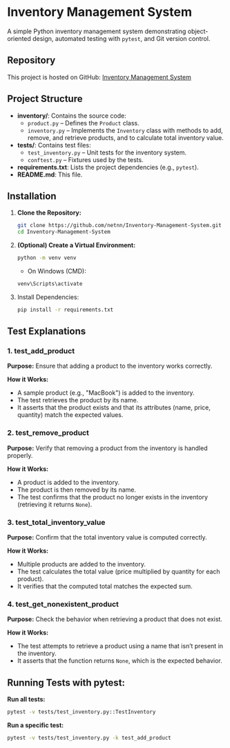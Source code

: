 # Inventory Management System

A simple Python inventory management system demonstrating object-oriented design, automated testing with `pytest`, and Git version control.

## Repository

This project is hosted on GitHub: [Inventory Management System](https://github.com/netnn/Inventory-Management-System)

## Project Structure

- **inventory/**: Contains the source code:
  - `product.py` – Defines the `Product` class.
  - `inventory.py` – Implements the `Inventory` class with methods to add, remove, and retrieve products, and to calculate total inventory value.
- **tests/**: Contains test files:
  - `test_inventory.py` – Unit tests for the inventory system.
  - `conftest.py` – Fixtures used by the tests.
- **requirements.txt**: Lists the project dependencies (e.g., `pytest`).
- **README.md**: This file.

## Installation

1. **Clone the Repository:**
   ```bash
   git clone https://github.com/netnn/Inventory-Management-System.git
   cd Inventory-Management-System
   ```
2. **(Optional) Create a Virtual Environment:**
   ```bash
   python -m venv venv
   ```
   - On Windows (CMD):
   ```bash
   venv\Scripts\activate
   ```
3. Install Dependencies:
   ```bash
   pip install -r requirements.txt
   ```

## Test Explanations

### 1. test_add_product
**Purpose:** Ensure that adding a product to the inventory works correctly.

**How it Works:**
- A sample product (e.g., "MacBook") is added to the inventory.
- The test retrieves the product by its name.
- It asserts that the product exists and that its attributes (name, price, quantity) match the expected values.

### 2. test_remove_product
**Purpose:** Verify that removing a product from the inventory is handled properly.

**How it Works:**
- A product is added to the inventory.
- The product is then removed by its name.
- The test confirms that the product no longer exists in the inventory (retrieving it returns `None`).

### 3. test_total_inventory_value
**Purpose:** Confirm that the total inventory value is computed correctly.

**How it Works:**
- Multiple products are added to the inventory.
- The test calculates the total value (price multiplied by quantity for each product).
- It verifies that the computed total matches the expected sum.

### 4. test_get_nonexistent_product
**Purpose:** Check the behavior when retrieving a product that does not exist.

**How it Works:**
- The test attempts to retrieve a product using a name that isn’t present in the inventory.
- It asserts that the function returns `None`, which is the expected behavior.

## Running Tests with pytest:
  **Run all tests:**
  ```bash
  pytest -v tests/test_inventory.py::TestInventory
  ```
  **Run a specific test:**
  ```bash
  pytest -v tests/test_inventory.py -k test_add_product
  ```
